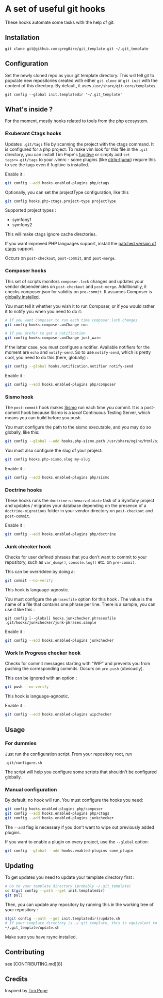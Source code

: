# A set of useful git hooks

These hooks automate some tasks with the help of git.

## Installation

    git clone git@github.com:greg0ire/git_template.git ~/.git_template

## Configuration

Set the newly cloned repo as your git template directory. This will tell git to
populate new repositories created with either `git clone` or `git init` with
the content of this directory. By default, it uses `/usr/share/git-core/templates`.

    git config --global init.templatedir '~/.git_template'

## What's inside ?

For the moment, mostly hooks related to tools from the php ecosystem.

### Exuberant Ctags hooks

Updates `.git/tags` file by scanning the project with the ctags command. It is
configured for a php project. To make vim look for this file in the `.git`
directory, you can install Tim Pope's [fugitive][4] or simply add
`set tags+=.git/tags` to your .vimrc - some plugins (like [ctrlp-tjump][5])
require this to see the tags even if fugitive is installed.

Enable it :

```sh
git config --add hooks.enabled-plugins php/ctags
```

Optionally, you can set the projectType configuration, like this

```sh
git config hooks.php-ctags.project-type projectType
```

Supported project types :

- symfony1
- symfony2

This will make ctags ignore cache directories.

If you want improved PHP languages support, install the [patched version of ctags][6]
support.

Occurs on `post-checkout`, `post-commit`, and `post-merge`.


### Composer hooks

This set of scripts monitors `composer.lock` changes and updates your vendor
dependencies on `post-checkout` and `post-merge`. Additionally, it checks composer.json for
validity on `pre-commit`. It assumes Composer is [globally installed][1].

You must tell it whether you wish it to run Composer, or if you would rather
it to notify you when you need to do it:

```sh
# If you want Composer to run each time composer.lock changes
git config hooks.composer.onChange run

# If you prefer to get a notification
git config hooks.composer.onChange just_warn
```

If the latter case, you must configure a notifier. Available notifiers for the
moment are `echo` and `notify-send`. So to use `notify-send`, which is pretty
cool, you need to do this (here, globally) :

```sh
git config --global hooks.notification.notifier notify-send
```

Enable it :

```sh
git config --add hooks.enabled-plugins php/composer
```

### Sismo hook

The `post-commit` hook makes [Sismo][2] run each time you commit. It is a post-commit
hook because Sismo is a *local* Continuous Testing Server, which means you can
build before you push.

You must configure the path to the sismo executable, and you may do so globally,
like this:

```sh
git config --global --add hooks.php-sismo.path /usr/share/nginx/html/sismo.php
```

You must also configure the slug of your project:

```sh
git config hooks.php-sismo.slug my-slug
```

Enable it :

```sh
git config --add hooks.enabled-plugins php/sismo
```

### Doctrine hooks

These hooks runs the `doctrine:schema:validate` task of a Symfony project and
updates / migrates your database depending on the presence of a
`doctrine-migrations` folder in your vendor directory on `post-checkout` and
`post-commit`.

Enable it :

```sh
git config --add hooks.enabled-plugins php/doctrine
```

### Junk checker hook

Checks for user defined phrases that you don't want to commit to your
repository, such as `var_dump()`, `console.log()` etc. on `pre-commit`.

This can be overridden by doing a:

```sh
git commit --no-verify
```

This hook is language-agnostic.

You must configure the `phrasesfile` option for this hook . The value is the
name of a file that contains one phrase per line. There is a sample, you can
use it like this :

    git config [--global] hooks.junkchecker.phrasesfile .git/hooks/junkchecker/junk-phrases.sample

Enable it :

```sh
git config --add hooks.enabled-plugins junkchecker
```

### Work In Progress checker hook

Checks for commit messages starting with "WIP" and prevents you from pushing
the corresponding commits. Occurs on `pre-push` (obviously).

This can be ignored with an option :

```sh
git push --no-verify
```

This hook is language-agnostic.

Enable it :

```sh
git config --add hooks.enabled-plugins wipchecker
```

## Usage

### For dummies

Just run the configuration script. From your repository root, run

    .git/configure.sh

The script will help you configure some scripts that shouldn't be configured globally.

### Manual configuration

By default, no hook will run. You must configure the hooks you need:

```sh
git config hooks.enabled-plugins php/composer
git config --add hooks.enabled-plugins php/ctags
git config --add hooks.enabled-plugins junkchecker
```

The `--add` flag is necessary if you don't want to wipe out previously added
plugins.

If you want to enable a plugin on every project, use the `--global` option:

```sh
git config --global --add hooks.enabled-plugins some_plugin
```

## Updating

To get updates you need to update your template directory first :

```sh
# Go to your template directory (probably ~/.git_template)
cd $(git config --path --get init.templatedir)
git pull
```

Then, you can update any repository by running this in the working tree of your
repository :

```sh
$(git config --path --get init.templatedir)/update.sh
# If your template directory is ~/.git_template, this is equivalent to :
~/.git_template/update.sh
```

Make sure you have rsync installed.

## Contributing

see [CONTRIBUTING.md][8]

## Credits

Inspired by [Tim Pope][3]

[1]: https://github.com/composer/composer#global-installation-of-composer-manual
[2]: http://sismo.sensiolabs.org/ "A local Continuous Testing Server"
[3]: http://tbaggery.com/2011/08/08/effortless-ctags-with-git.html
[4]: https://github.com/tpope/vim-fugitive
[5]: https://github.com/ivalkeen/vim-ctrlp-tjump
[6]: https://github.com/shawncplus/phpcomplete.vim/wiki/Patched-ctags
[7]: ./CONTRIBUTING.md

